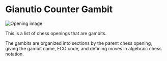# Gianutio Counter Gambit

![Opening image](https://www.thechesswebsite.com/wp-content/uploads/2013/07/gianutio-counter-gambit-featured.jpg)

This is a list of chess openings that are gambits.

The gambits are organized into sections by the parent chess opening, giving the gambit name, ECO code, and defining moves in algebraic chess notation.



